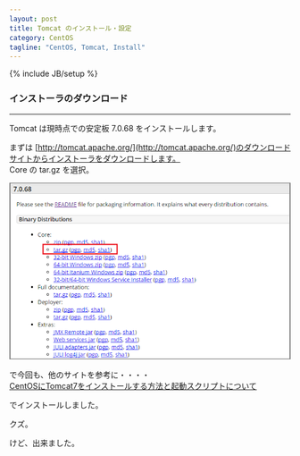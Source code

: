 ```yaml
---
layout: post
title: Tomcat のインストール・設定
category: CentOS
tagline: "CentOS, Tomcat, Install"
---
```

{% include JB/setup %}

### インストーラのダウンロード

<hr class='section-line'>

Tomcat は現時点での安定板 7.0.68 をインストールします。

まずは [http://tomcat.apache.org/](http://tomcat.apache.org/)のダウンロードサイトからインストーラをダウンロードします。  
Core の tar.gz を選択。  

![a](/assets/image/posts/20160322/tomcat01.png)

で今回も、他のサイトを参考に・・・・  
[CentOSにTomcat7をインストールする方法と起動スクリプトについて](http://www.task-notes.com/entry/20150702/1435806000)

でインストールしました。

クズ。

けど、出来ました。
